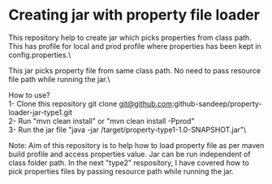 # Creating jar with property file loader

This repository help to create jar which picks properties from class path. This has profile for local and prod profile where properties has been kept in config.properties.\

This jar picks property file from same class path. No need to pass resource file path while running the jar.\

How to use?\
1- Clone this repository git clone git@github.com:github-sandeep/property-loader-jar-type1.git\
2- Run "mvn clean install" or "mvn clean install -Pprod"\
3- Run the jar file "java -jar /target/property-type1-1.0-SNAPSHOT.jar"\

Note: Aim of this repository is to help how to load property file as per maven build profile and access properties value. 
Jar can be run independent of class folder path. In the next "type2" respository, I have covered how to pick properties files by passing resource path while running the jar.


